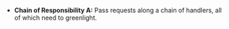 - **Chain of Responsibility A:** Pass requests along a chain of handlers, all of which need to greenlight.